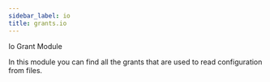 ```yaml
---
sidebar_label: io
title: grants.io
---
```


Io Grant Module

In this module you can find all the grants that are used to read configuration from files.

